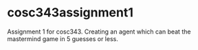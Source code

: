 # cosc343assignment1
Assignment 1 for cosc343. Creating an agent which can beat the mastermind game in 5 guesses or less.
